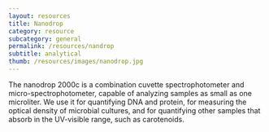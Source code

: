 ```yaml
---
layout: resources
title: Nanodrop
category: resource
subcategory: general
permalink: /resources/nandrop
subtitle: analytical
thumb: /resources/images/nanodrop.jpg
---
```


The nanodrop 2000c is a combination cuvette spectrophotometer and micro-spectrophotometer, capable of analyzing samples as small as one microliter. We use it for quantifying DNA and protein, for measuring the optical density of microbial cultures, and for quantifying other samples that absorb in the UV-visible range, such as carotenoids.

